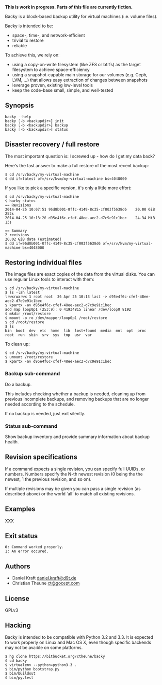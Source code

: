 **This is work in progress. Parts of this file are currently fiction.**

Backy is a block-based backup utility for virtual machines (i.e. volume files).

Backy is intended to be:

* space-, time-, and network-efficient
* trivial to restore
* reliable

To achieve this, we rely on:

* using a copy-on-write filesystem (like ZFS or btrfs) as the target
  filesystem to achieve space-efficiency
* using a snapshot-capable main storage for our volumes (e.g.
  Ceph, LVM, ...) that allows easy extraction of changes between snapshots
* leverage proven, existing low-level tools
* keep the code-base small, simple, and well-tested

## Synopsis

    backy --help
    backy [-b <backupdir>] init
    backy [-b <backupdir>] backup
    backy [-b <backupdir>] status

## Disaster recovery / full restore

The most important question is: I screwed up - how do I get my data back?

Here's the fast answer to make a full restore of the most recent backup:

    $ cd /srv/backy/my-virtual-machine
    $ dd if=latest of=/srv/kvm/my-virtual-machine bs=4048000

If you like to pick a specific version, it's only a little more effort:

    $ cd /srv/backy/my-virtual-machine
    $ backy status
    == Revisions
    2014-04-25 10:07:51 96d8b001-0ffc-4149-8c35-cf003f5638d6    20.00 GiB   252s
    2014-04-25 10:13:20 d95e4f6c-cfef-48ee-aec2-d7c9e91c1bec    24.34 MiB   13s

    == Summary
    2 revisions
    20.02 GiB data (estimated)
    $ dd if=96d8b001-0ffc-4149-8c35-cf003f5638d6 of=/srv/kvm/my-virtual-machine bs=4048000

## Restoring individual files

The image files are exact copies of the data from the virtual disks. You can use regular Linux tools to interact with them:

    $ cd /srv/backy/my-virtual-machine
    $ ls -lah latest
    lrwxrwxrwx 1 root root  36 Apr 25 10:13 last -> d95e4f6c-cfef-48ee-aec2-d7c9e91c1bec
    $ kpartx -av d95e4f6c-cfef-48ee-aec2-d7c9e91c1bec
    add map loop0p1 (253:9): 0 41934815 linear /dev/loop0 8192
    $ mkdir /root/restore
    $ mount -o ro /dev/mapper/loop0p1 /root/restore
    $ cd /root/restore
    $ ls
    bin  boot  dev  etc  home  lib  lost+found  media  mnt  opt  proc  root  run  sbin  srv  sys  tmp  usr  var

To clean up:

    $ cd /srv/backy/my-virtual-machine
    $ umount /root/restore
    $ kpartx -av d95e4f6c-cfef-48ee-aec2-d7c9e91c1bec


### Backup sub-command

Do a backup.

This includes checking whether a backup is needed, cleaning up from previous
incomplete backups, and removing backups that are no longer needed according to
the schedule.

If no backup is needed, just exit silently.

### Status sub-command

Show backup inventory and provide summary information about backup health.

## Revision specifications

If a command expects a single revision, you can specify full UUIDs, or numbers.
Numbers specify the N-th newest revision (0 being the the newest, 1 the
previous revision, and so on).

If multiple revisions may be given you can pass a single revision (as described
above) or the world 'all' to match all existing revisions.

## Examples

XXX

## Exit status

    0: Command worked properly.
    1: An error occured.

## Authors

* Daniel Kraft <daniel.kraft@d9t.de>
* Christian Theune <ct@gocept.com>

## License

GPLv3

## Hacking

Backy is intended to be compatible with Python 3.2 and 3.3. It is expected to
work properly on Linux and Mac OS X, even though specific backends may not be
avaible on some platforms.

    $ hg clone https://bitbucket.org/ctheune/backy
    $ cd backy
    $ virtualenv --python=python3.3 .
    $ bin/python bootstrap.py
    $ bin/buildout
    $ bin/py.test
